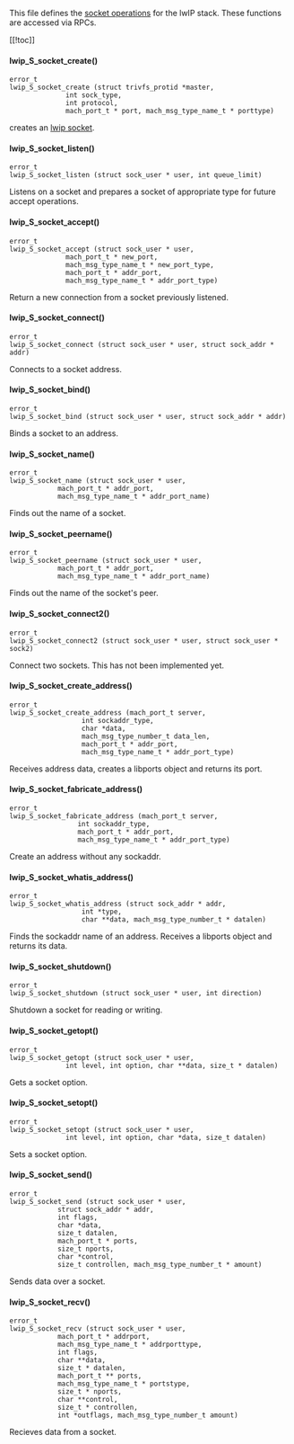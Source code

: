 This file defines the [socket operations](https://www.nongnu.org/lwip/2_1_x/group__socket.html) for the lwIP stack. These functions are accessed via RPCs.

[[!toc]]

#### lwip_S_socket_create() ####

    error_t
    lwip_S_socket_create (struct trivfs_protid *master,
                  int sock_type,
                  int protocol,
                  mach_port_t * port, mach_msg_type_name_t * porttype)
creates an [lwip socket](https://www.nongnu.org/lwip/2_1_x/group__socket.html#ga862d8f4070c66dddb979540ce9ba6a83).

#### lwip_S_socket_listen() ####

    error_t
    lwip_S_socket_listen (struct sock_user * user, int queue_limit)
Listens on a socket and prepares a socket of appropriate type for future accept operations.

#### lwip_S_socket_accept() ####

    error_t
    lwip_S_socket_accept (struct sock_user * user,
                  mach_port_t * new_port,
                  mach_msg_type_name_t * new_port_type,
                  mach_port_t * addr_port,
                  mach_msg_type_name_t * addr_port_type)

Return a new connection from a socket previously listened.

#### lwip_S_socket_connect() ####

    error_t
    lwip_S_socket_connect (struct sock_user * user, struct sock_addr * addr)
Connects to a socket address.

#### lwip_S_socket_bind() ####

    error_t
    lwip_S_socket_bind (struct sock_user * user, struct sock_addr * addr)
Binds a socket to an address.

#### lwip_S_socket_name() ####

    error_t
    lwip_S_socket_name (struct sock_user * user,
                mach_port_t * addr_port,
                mach_msg_type_name_t * addr_port_name)

Finds out the name of a socket.

#### lwip_S_socket_peername() ####

    error_t
    lwip_S_socket_peername (struct sock_user * user,
                mach_port_t * addr_port,
                mach_msg_type_name_t * addr_port_name)

Finds out the name of the socket's peer.

#### lwip_S_socket_connect2() ####

    error_t
    lwip_S_socket_connect2 (struct sock_user * user, struct sock_user * sock2)

Connect two sockets. This has not been implemented yet.

#### lwip_S_socket_create_address() ####

    error_t
    lwip_S_socket_create_address (mach_port_t server,
                      int sockaddr_type,
                      char *data,
                      mach_msg_type_number_t data_len,
                      mach_port_t * addr_port,
                      mach_msg_type_name_t * addr_port_type)

Receives address data, creates a libports object and returns its port.

#### lwip_S_socket_fabricate_address() ####

    error_t
    lwip_S_socket_fabricate_address (mach_port_t server,
                     int sockaddr_type,
                     mach_port_t * addr_port,
                     mach_msg_type_name_t * addr_port_type)

Create an address without any sockaddr.

#### lwip_S_socket_whatis_address() ####

    error_t
    lwip_S_socket_whatis_address (struct sock_addr * addr,
                      int *type,
                      char **data, mach_msg_type_number_t * datalen)

Finds the sockaddr name of an address. Receives a libports object and returns its data.

#### lwip_S_socket_shutdown() ####

    error_t
    lwip_S_socket_shutdown (struct sock_user * user, int direction)

Shutdown a socket for reading or writing.

#### lwip_S_socket_getopt() ####

    error_t
    lwip_S_socket_getopt (struct sock_user * user,
                  int level, int option, char **data, size_t * datalen)

Gets a socket option.

#### lwip_S_socket_setopt() ####

    error_t
    lwip_S_socket_setopt (struct sock_user * user,
                  int level, int option, char *data, size_t datalen)

Sets a socket option.

#### lwip_S_socket_send() ####

    error_t
    lwip_S_socket_send (struct sock_user * user,
                struct sock_addr * addr,
                int flags,
                char *data,
                size_t datalen,
                mach_port_t * ports,
                size_t nports,
                char *control,
                size_t controllen, mach_msg_type_number_t * amount)

Sends data over a socket.

#### lwip_S_socket_recv() ####

    error_t
    lwip_S_socket_recv (struct sock_user * user,
                mach_port_t * addrport,
                mach_msg_type_name_t * addrporttype,
                int flags,
                char **data,
                size_t * datalen,
                mach_port_t ** ports,
                mach_msg_type_name_t * portstype,
                size_t * nports,
                char **control,
                size_t * controllen,
                int *outflags, mach_msg_type_number_t amount)

Recieves data from a socket.
